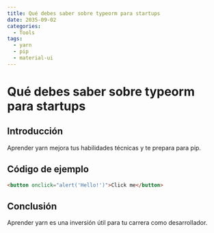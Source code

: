 ```yaml
---
title: Qué debes saber sobre typeorm para startups
date: 2035-09-02
categories:
  - Tools
tags:
  - yarn
  - pip
  - material-ui
---
```


# Qué debes saber sobre typeorm para startups

## Introducción

Aprender yarn mejora tus habilidades técnicas y te prepara para pip.

## Código de ejemplo

```html
<button onclick="alert('Hello!')">Click me</button>
```

## Conclusión

Aprender yarn es una inversión útil para tu carrera como desarrollador.